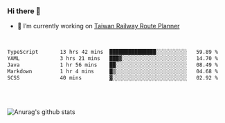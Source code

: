 ### Hi there 👋

- 🔭 I’m currently working on [Taiwan Railway Route Planner](https://github.com/Taiwan-Railway-Route-Planner)

<br/>

<!--START_SECTION:waka-->

```txt
TypeScript       13 hrs 42 mins  ███████████████░░░░░░░░░░   59.89 %
YAML             3 hrs 21 mins   ███▓░░░░░░░░░░░░░░░░░░░░░   14.70 %
Java             1 hr 56 mins    ██░░░░░░░░░░░░░░░░░░░░░░░   08.49 %
Markdown         1 hr 4 mins     █▒░░░░░░░░░░░░░░░░░░░░░░░   04.68 %
SCSS             40 mins         ▓░░░░░░░░░░░░░░░░░░░░░░░░   02.92 %
```

<!--END_SECTION:waka-->

<br/>
<br/>

![Anurag's github stats](https://github-readme-stats.vercel.app/api?username=DepickereSven&show_icons=true&theme=tokyonight)



<!--
**DepickereSven/DepickereSven** is a ✨ _special_ ✨ repository because its `README.md` (this file) appears on your GitHub profile.

Here are some ideas to get you started:

- 🔭 I’m currently working on ...
- 🌱 I’m currently learning ...
- 👯 I’m looking to collaborate on ...
- 🤔 I’m looking for help with ...
- 💬 Ask me about ...
- 📫 How to reach me: ...
- 😄 Pronouns: ...
- ⚡ Fun fact: ...
-->
